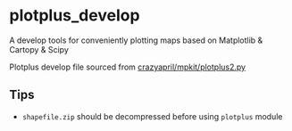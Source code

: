 # plotplus_develop
A develop tools for conveniently plotting maps based on Matplotlib & Cartopy & Scipy

Plotplus develop file sourced from [crazyapril/mpkit/plotplus2.py](https://github.com/crazyapril/mpkit/blob/master/plotplus2.py)

## Tips
* ```shapefile.zip``` should be decompressed before using ```plotplus``` module

